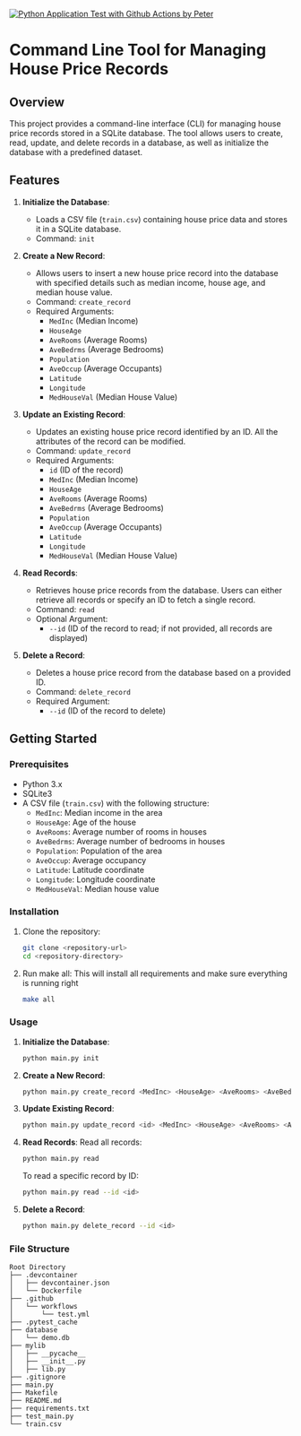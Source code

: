 [![Python Application Test with Github Actions by Peter](https://github.com/cpyang123/DE-W4/actions/workflows/test.yml/badge.svg)](https://github.com/cpyang123/DE-W4/actions/workflows/test.yml)


# Command Line Tool for Managing House Price Records

## Overview

This project provides a command-line interface (CLI) for managing house price records stored in a SQLite database. The tool allows users to create, read, update, and delete records in a database, as well as initialize the database with a predefined dataset.

## Features

1. **Initialize the Database**:
   - Loads a CSV file (`train.csv`) containing house price data and stores it in a SQLite database.
   - Command: `init`
   
2. **Create a New Record**:
   - Allows users to insert a new house price record into the database with specified details such as median income, house age, and median house value.
   - Command: `create_record`
   - Required Arguments:
     - `MedInc` (Median Income)
     - `HouseAge`
     - `AveRooms` (Average Rooms)
     - `AveBedrms` (Average Bedrooms)
     - `Population`
     - `AveOccup` (Average Occupants)
     - `Latitude`
     - `Longitude`
     - `MedHouseVal` (Median House Value)

3. **Update an Existing Record**:
   - Updates an existing house price record identified by an ID. All the attributes of the record can be modified.
   - Command: `update_record`
   - Required Arguments:
     - `id` (ID of the record)
     - `MedInc` (Median Income)
     - `HouseAge`
     - `AveRooms` (Average Rooms)
     - `AveBedrms` (Average Bedrooms)
     - `Population`
     - `AveOccup` (Average Occupants)
     - `Latitude`
     - `Longitude`
     - `MedHouseVal` (Median House Value)

4. **Read Records**:
   - Retrieves house price records from the database. Users can either retrieve all records or specify an ID to fetch a single record.
   - Command: `read`
   - Optional Argument:
     - `--id` (ID of the record to read; if not provided, all records are displayed)

5. **Delete a Record**:
   - Deletes a house price record from the database based on a provided ID.
   - Command: `delete_record`
   - Required Argument:
     - `--id` (ID of the record to delete)

## Getting Started

### Prerequisites

- Python 3.x
- SQLite3
- A CSV file (`train.csv`) with the following structure:
  - `MedInc`: Median income in the area
  - `HouseAge`: Age of the house
  - `AveRooms`: Average number of rooms in houses
  - `AveBedrms`: Average number of bedrooms in houses
  - `Population`: Population of the area
  - `AveOccup`: Average occupancy
  - `Latitude`: Latitude coordinate
  - `Longitude`: Longitude coordinate
  - `MedHouseVal`: Median house value

### Installation

1. Clone the repository:
   ```bash
   git clone <repository-url>
   cd <repository-directory>
    ```

2. Run make all:
    This will install all requirements and make sure everything is running right
    ```bash
    make all
    ```

### Usage

1. **Initialize the Database**:
   ```bash
   python main.py init
   ``` 

2. **Create a New Record**:
    ```bash
    python main.py create_record <MedInc> <HouseAge> <AveRooms> <AveBedrms> <Population> <AveOccup> <Latitude> <Longitude> <MedHouseVal>
    ```
3. **Update Existing Record**:
    ```bash
    python main.py update_record <id> <MedInc> <HouseAge> <AveRooms> <AveBedrms> <Population> <AveOccup> <Latitude> <Longitude> <MedHouseVal>
    ```
4. **Read Records**:
    Read all records:
    ```bash
    python main.py read
    ```

    To read a specific record by ID:
    ```bash
    python main.py read --id <id>
    ```

5. **Delete a Record**:
    ```bash
    python main.py delete_record --id <id>
    ```

### File Structure
```
Root Directory
├── .devcontainer
│   ├── devcontainer.json
│   └── Dockerfile
├── .github
│   └── workflows
│       └── test.yml
├── .pytest_cache
├── database
│   └── demo.db
├── mylib
│   ├── __pycache__
│   ├── __init__.py
│   ├── lib.py
├── .gitignore
├── main.py
├── Makefile
├── README.md
├── requirements.txt
├── test_main.py
└── train.csv
```
